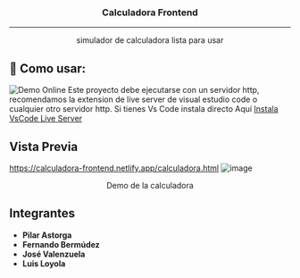 <h3 align="center">Calculadora Frontend</h3>

<div align="center">

</div>

---

<p align="center"> simulador de calculadora lista para usar
    <br> 
</p>

## 📝 Como usar:
![Demo Online]("https://calculadora-frontend.netlify.app/calculadora.html")
Este proyecto debe ejecutarse con un servidor http, recomendamos la extension de live server de visual estudio code o cualquier otro servidor http.
Si tienes Vs Code instala directo Aquí [Instala VsCode Live Server](vscode:extension/ritwickdey.LiveServer "Descarga el plugin de vscode Live Server")

## Vista Previa
https://calculadora-frontend.netlify.app/calculadora.html
![image](https://i.imgur.com/U5WWt7r.gif)

<p align="center">Demo de la calculadora</p>

## Integrantes

- **Pilar Astorga**
- **Fernando Bermúdez**
- **José Valenzuela**
- **Luis Loyola**
